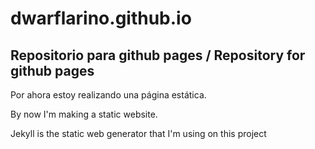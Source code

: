 # dwarflarino.github.io

## Repositorio para github pages / Repository for github pages

Por ahora estoy realizando una página estática.

By now I'm making a static website.

Jekyll is the static web generator that I'm using on this project

